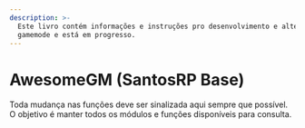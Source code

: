 ```yaml
---
description: >-
  Este livro contém informações e instruções pro desenvolvimento e alteração do
  gamemode e está em progresso.
---
```


# AwesomeGM \(SantosRP Base\)

Toda mudança nas funções deve ser sinalizada aqui sempre que possível.  
O objetivo é manter todos os módulos e funções disponíveis para consulta.

